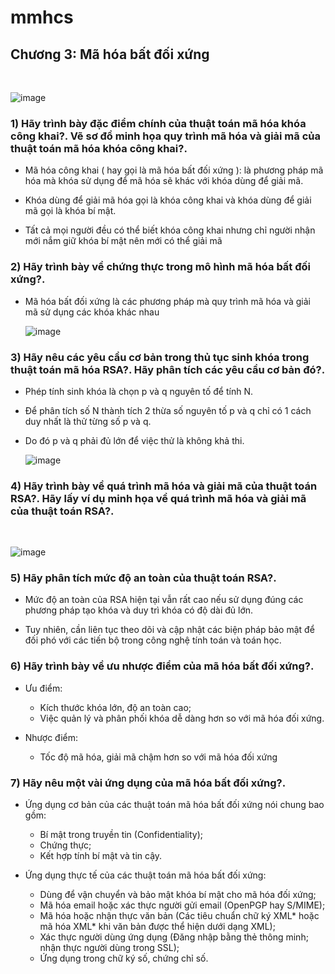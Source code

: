 # mmhcs

## Chương 3: Mã hóa bất đối xứng
<br>

  ![image](https://github.com/H4lst0n/mmhcs/assets/91616280/9a9c53be-64e9-4abb-84b4-560164315f42)

### 1) Hãy trình bày đặc điểm chính của thuật toán mã hóa khóa công khai?. Vẽ sơ đồ minh họa quy trình mã hóa và giải mã của thuật toán mã hóa khóa công khai?.

- Mã hóa công khai ( hay gọi là mã hóa bất đối xứng ): là phương pháp mã hóa mà khóa sử dụng để mã hóa sẽ khác với khóa dùng để giải mã.

- Khóa dùng để giải mã hóa gọi là khóa công khai và khóa dùng để giải mã gọi là khóa bí mật.

- Tất cả mọi người đều có thể biết khóa công khai nhưng chỉ người nhận mới nắm giữ khóa bí mật nên mới có thể giải mã


### 2) Hãy trình bày về chứng thực trong mô hình mã hóa bất đối xứng?.
- Mã hóa bất đối xứng là các phương pháp mà quy trình mã hóa và giải mã sử dụng các khóa khác nhau

  ![image](https://github.com/H4lst0n/mmhcs/assets/91616280/fc21b95c-bef9-44ae-a4ef-6afd9b13dbbc)


### 3) Hãy nêu các yêu cầu cơ bản trong thủ tục sinh khóa trong thuật toán mã hóa RSA?. Hãy phân tích các yêu cầu cơ bản đó?.

- Phép tính sinh khóa là chọn p và q nguyên tố để tính N.

- Để phân tích số N thành tích 2 thừa số nguyên tố p và q chỉ có 1 cách duy nhất là thử từng số p và q.

- Do đó p và q phải đủ lớn để việc thử là không khả thi.


  ![image](https://github.com/H4lst0n/mmhcs/assets/91616280/543a098e-ed1a-4bd3-b5b8-8350e76db796)


### 4) Hãy trình bày về quá trình mã hóa và giải mã của thuật toán RSA?. Hãy lấy ví dụ minh họa về quá trình mã hóa và giải mã của thuật toán RSA?.
<br>

  ![image](https://github.com/H4lst0n/mmhcs/assets/91616280/db7b470f-4643-4862-85fc-892d275339f4)

### 5) Hãy phân tích mức độ an toàn của thuật toán RSA?.

- Mức độ an toàn của RSA hiện tại vẫn rất cao nếu sử dụng đúng các phương pháp tạo khóa và duy trì khóa có độ dài đủ lớn. 

- Tuy nhiên, cần liên tục theo dõi và cập nhật các biện pháp bảo mật để đối phó với các tiến bộ trong công nghệ tính toán và toán học.

### 6) Hãy trình bày về ưu nhược điểm của mã hóa bất đối xứng?.

- Ưu điểm:
  - Kích thước khóa lớn, độ an toàn cao;
  - Việc quản lý và phân phối khóa dễ dàng hơn so với mã hóa đối xứng.

- Nhược điểm:
  - Tốc độ mã hóa, giải mã chậm hơn so với mã hóa đối xứng
 
### 7) Hãy nêu một vài ứng dụng của mã hóa bất đối xứng?.

- Ứng dụng cơ bản của các thuật toán mã hóa bất đối xứng nói chung bao gồm: 
  - Bí mật trong truyền tin (Confidentiality);
  - Chứng thực;
  - Kết hợp tính bí mật và tin cậy.
    
- Ứng dụng thực tế của các thuật toán mã hóa bất đối xứng:
  - Dùng để vận chuyển và bảo mật khóa bí mật cho mã hóa đối xứng;
  - Mã hóa email hoặc xác thực người gửi email (OpenPGP hay S/MIME);
  - Mã hóa hoặc nhận thực văn bản (Các tiêu chuẩn chữ ký XML* hoặc mã hóa XML* khi văn bản được thể hiện dưới dạng XML);
  - Xác thực người dùng ứng dụng (Đăng nhập bằng thẻ thông minh; nhận thực người dùng trong SSL);
  - Ứng dụng trong chữ ký số, chứng chỉ số. 
